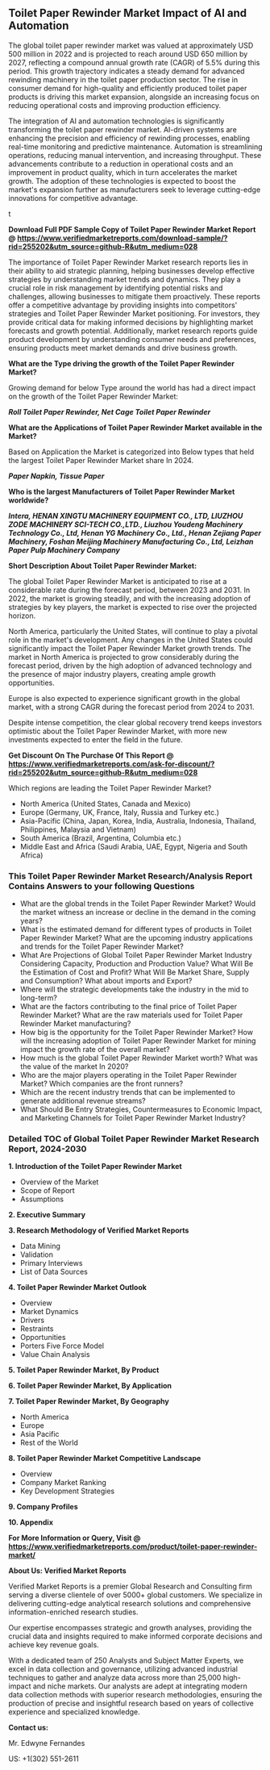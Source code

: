 <h2>Toilet Paper Rewinder Market Impact of AI and Automation</h2><p>The global toilet paper rewinder market was valued at approximately USD 500 million in 2022 and is projected to reach around USD 650 million by 2027, reflecting a compound annual growth rate (CAGR) of 5.5% during this period. This growth trajectory indicates a steady demand for advanced rewinding machinery in the toilet paper production sector. The rise in consumer demand for high-quality and efficiently produced toilet paper products is driving this market expansion, alongside an increasing focus on reducing operational costs and improving production efficiency.</p><p>The integration of AI and automation technologies is significantly transforming the toilet paper rewinder market. AI-driven systems are enhancing the precision and efficiency of rewinding processes, enabling real-time monitoring and predictive maintenance. Automation is streamlining operations, reducing manual intervention, and increasing throughput. These advancements contribute to a reduction in operational costs and an improvement in product quality, which in turn accelerates the market growth. The adoption of these technologies is expected to boost the market's expansion further as manufacturers seek to leverage cutting-edge innovations for competitive advantage.</p>t</p><p id="" class=""><strong>Download Full PDF Sample Copy of Toilet Paper Rewinder Market Report @ <a href="https://www.verifiedmarketreports.com/download-sample/?rid=255202&utm_source=github-R&utm_medium=028" target="_blank">https://www.verifiedmarketreports.com/download-sample/?rid=255202&utm_source=github-R&utm_medium=028</a></strong></p><p>The importance of&nbsp;Toilet Paper Rewinder Market research reports lies in their ability to aid strategic planning, helping businesses develop effective strategies by understanding market trends and dynamics. They play a crucial role in risk management by identifying potential risks and challenges, allowing businesses to mitigate them proactively. These reports offer a competitive advantage by providing insights into competitors' strategies and Toilet Paper Rewinder Market positioning. For investors, they provide critical data for making informed decisions by highlighting market forecasts and growth potential. Additionally, market research reports guide product development by understanding consumer needs and preferences, ensuring products meet market demands and drive business growth.</p><p><strong>What are the&nbsp;Type driving the growth of the Toilet Paper Rewinder Market?</strong></p><p id="" class="">Growing demand for below Type around the world has had a direct impact on the growth of the Toilet Paper Rewinder Market:</p><em><strong>Roll Toilet Paper Rewinder, Net Cage Toilet Paper Rewinder</strong></em></p><strong>What are the&nbsp;Applications&nbsp;of Toilet Paper Rewinder Market available in the Market?</strong></p><p id="" class="">Based on Application the Market is categorized into Below types that held the largest Toilet Paper Rewinder Market share In 2024.</p><em><strong>Paper Napkin, Tissue Paper</strong></em></p><strong>Who is the largest Manufacturers of Toilet Paper Rewinder Market worldwide?</strong></p><p><em><strong>Intera, HENAN XINGTU MACHINERY EQUIPMENT CO., LTD, LIUZHOU ZODE MACHINERY SCI-TECH CO.,LTD., Liuzhou Youdeng Machinery Technology Co., Ltd, Henan YG Machinery Co., Ltd., Henan Zejiang Paper Machinery, Foshan Meijing Machinery Manufacturing Co., Ltd, Leizhan Paper Pulp Machinery Company</strong></em></p><p id="" class=""><strong>Short Description About Toilet Paper Rewinder Market:</strong></p><p>The global Toilet Paper Rewinder Market is anticipated to rise at a considerable rate during the forecast period, between 2023 and 2031. In 2022, the market is growing steadily, and with the increasing adoption of strategies by key players, the market is expected to rise over the projected horizon.</p><p>North America, particularly the United States, will continue to play a pivotal role in the market's development. Any changes in the United States could significantly impact the Toilet Paper Rewinder Market growth trends. The market in North America is projected to grow considerably during the forecast period, driven by the high adoption of advanced technology and the presence of major industry players, creating ample growth opportunities.</p><p>Europe is also expected to experience significant growth in the global market, with a strong CAGR during the forecast period from 2024 to 2031.</p><p>Despite intense competition, the clear global recovery trend keeps investors optimistic about the Toilet Paper Rewinder Market, with more new investments expected to enter the field in the future.</p><p id="" class=""><strong>Get Discount On The Purchase Of This Report @ <a href="https://www.verifiedmarketreports.com/ask-for-discount/?rid=255202&utm_source=github-R&utm_medium=028" target="_blank">https://www.verifiedmarketreports.com/ask-for-discount/?rid=255202&utm_source=github-R&utm_medium=028</a></strong></p>Which regions are leading the Toilet Paper Rewinder Market?</p><ul><li>North America (United States, Canada and Mexico)</li><li>Europe (Germany, UK, France, Italy, Russia and Turkey etc.)</li><li>Asia-Pacific (China, Japan, Korea, India, Australia, Indonesia, Thailand, Philippines, Malaysia and Vietnam)</li><li>South America (Brazil, Argentina, Columbia etc.)</li><li>Middle East and Africa (Saudi Arabia, UAE, Egypt, Nigeria and South Africa)</li></ul><h3 id="" class="">This Toilet Paper Rewinder Market Research/Analysis Report Contains Answers to your following Questions</h3><ul><li>What are the global trends in the Toilet Paper Rewinder Market? Would the market witness an increase or decline in the demand in the coming years?</li><li>What is the estimated demand for different types of products in Toilet Paper Rewinder Market? What are the upcoming industry applications and trends for the Toilet Paper Rewinder Market?</li><li>What Are Projections of Global Toilet Paper Rewinder Market Industry Considering Capacity, Production and Production Value? What Will Be the Estimation of Cost and Profit? What Will Be Market Share, Supply and Consumption? What about imports and Export?</li><li>Where will the strategic developments take the industry in the mid to long-term?</li><li>What are the factors contributing to the final price of Toilet Paper Rewinder Market? What are the raw materials used for Toilet Paper Rewinder Market manufacturing?</li><li>How big is the opportunity for the Toilet Paper Rewinder Market? How will the increasing adoption of Toilet Paper Rewinder Market for mining impact the growth rate of the overall market?</li><li>How much is the global Toilet Paper Rewinder Market worth? What was the value of the market In 2020?</li><li>Who are the major players operating in the Toilet Paper Rewinder Market? Which companies are the front runners?</li><li>Which are the recent industry trends that can be implemented to generate additional revenue streams?</li><li>What Should Be Entry Strategies, Countermeasures to Economic Impact, and Marketing Channels for Toilet Paper Rewinder Market Industry?</li></ul><h3 id="" class="">Detailed TOC of Global Toilet Paper Rewinder Market Research Report, 2024-2030</h3><p id="" class=""><strong>1. Introduction of the Toilet Paper Rewinder Market</strong></p><ul><li>Overview of the Market</li><li>Scope of Report</li><li>Assumptions</li></ul><p id="" class=""><strong>2. Executive Summary</strong></p><p id="" class=""><strong>3. Research Methodology of Verified Market Reports</strong></p><ul><li>Data Mining</li><li>Validation</li><li>Primary Interviews</li><li>List of Data Sources</li></ul><p id="" class=""><strong>4. Toilet Paper Rewinder Market Outlook</strong></p><ul><li>Overview</li><li>Market Dynamics</li><li>Drivers</li><li>Restraints</li><li>Opportunities</li><li>Porters Five Force Model</li><li>Value Chain Analysis</li></ul><p id="" class=""><strong>5. Toilet Paper Rewinder Market, By Product</strong></p><p id="" class=""><strong>6. Toilet Paper Rewinder Market, By Application</strong></p><p id="" class=""><strong>7. Toilet Paper Rewinder Market, By Geography</strong></p><ul><li>North America</li><li>Europe</li><li>Asia Pacific</li><li>Rest of the World</li></ul><p id="" class=""><strong>8. Toilet Paper Rewinder Market Competitive Landscape</strong></p><ul><li>Overview</li><li>Company Market Ranking</li><li>Key Development Strategies</li></ul><p id="" class=""><strong>9. Company Profiles</strong></p><p id="" class=""><strong>10. Appendix</strong></p><p id="" class=""><strong>For More Information or Query, Visit @ <a href="https://www.verifiedmarketreports.com/product/toilet-paper-rewinder-market/" target="_blank">https://www.verifiedmarketreports.com/product/toilet-paper-rewinder-market/</a></strong></p><p id="" class=""><strong>About Us: Verified Market Reports</strong></p><p id="" class="">Verified Market Reports is a premier Global Research and Consulting firm serving a diverse clientele of over 5000+ global customers. We specialize in delivering cutting-edge analytical research solutions and comprehensive information-enriched research studies.</p><p id="" class="">Our expertise encompasses strategic and growth analyses, providing the crucial data and insights required to make informed corporate decisions and achieve key revenue goals.</p><p id="" class="">With a dedicated team of 250 Analysts and Subject Matter Experts, we excel in data collection and governance, utilizing advanced industrial techniques to gather and analyze data across more than 25,000 high-impact and niche markets. Our analysts are adept at integrating modern data collection methods with superior research methodologies, ensuring the production of precise and insightful research based on years of collective experience and specialized knowledge.</p><p id="" class=""><strong>Contact us:</strong></p><p id="" class="">Mr. Edwyne Fernandes</p><p id="" class="">US: +1(302) 551-2611</p>